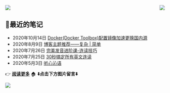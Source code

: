 <p><a href="https://count.getloli.com/"><img src="https://count.getloli.com/get/@github.readme"></a><img src="https://weather-icon.journeyad.repl.co/@binzhou?v=1" align="right"></p>

## :memo:最近的笔记

- 2020年10月14日 [Docker(Docker Toolbox)配置镜像加速更换国内源](https://www.cnblogs.com/yjlaugus/p/13726976.html)
- 2020年8月9日 [博客主题推荐——复杂 | 简单](https://www.cnblogs.com/yjlaugus/p/13466375.html)
- 2020年7月26日 [完美发音进阶课-连读技巧](https://www.cnblogs.com/yjlaugus/p/13378398.html)
- 2020年7月25日 [30秒搞定所有英文连读](https://www.cnblogs.com/yjlaugus/p/13378459.html)
- 2020年5月3日 [听心沁语](https://www.cnblogs.com/yjlaugus/p/12822557.html)

:point_right: **[阅读更多](https://www.cnblogs.com/yjlaugus/p/)**
  :house: **⬇️点击下方图片留言⬇️**

<a href="https://chat.getloli.com/room/@YJLAugus.github?title=YJLAugus-chatroom"><img src="https://chat.getloli.com/room/@YJLAugus.github/svg?width=600&height=280&limit=20&theme=light&title=YJLAugus@github:%20~&fontSize=13" align="left"></a>
